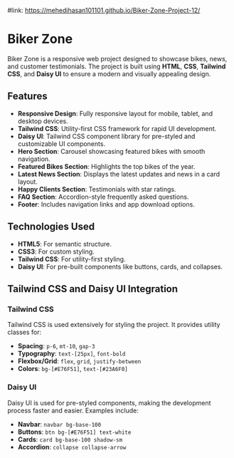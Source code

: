 #link: https://mehedihasan101101.github.io/Biker-Zone-Project-12/

# Biker Zone

Biker Zone is a responsive web project designed to showcase bikes, news, and customer testimonials. The project is built using **HTML**, **CSS**, **Tailwind CSS**, and **Daisy UI** to ensure a modern and visually appealing design.

## Features

- **Responsive Design**: Fully responsive layout for mobile, tablet, and desktop devices.
- **Tailwind CSS**: Utility-first CSS framework for rapid UI development.
- **Daisy UI**: Tailwind CSS component library for pre-styled and customizable UI components.
- **Hero Section**: Carousel showcasing featured bikes with smooth navigation.
- **Featured Bikes Section**: Highlights the top bikes of the year.
- **Latest News Section**: Displays the latest updates and news in a card layout.
- **Happy Clients Section**: Testimonials with star ratings.
- **FAQ Section**: Accordion-style frequently asked questions.
- **Footer**: Includes navigation links and app download options.

## Technologies Used

- **HTML5**: For semantic structure.
- **CSS3**: For custom styling.
- **Tailwind CSS**: For utility-first styling.
- **Daisy UI**: For pre-built components like buttons, cards, and collapses.

## Tailwind CSS and Daisy UI Integration

### **Tailwind CSS**
Tailwind CSS is used extensively for styling the project. It provides utility classes for:

- **Spacing**: `p-6`, `mt-10`, `gap-3`
- **Typography**: `text-[25px]`, `font-bold`
- **Flexbox/Grid**: `flex`, `grid`, `justify-between`
- **Colors**: `bg-[#E76F51]`, `text-[#23A6F0]`

### **Daisy UI**
Daisy UI is used for pre-styled components, making the development process faster and easier. Examples include:

- **Navbar**: `navbar bg-base-100`
- **Buttons**: `btn bg-[#E76F51] text-white`
- **Cards**: `card bg-base-100 shadow-sm`
- **Accordion**: `collapse collapse-arrow`
